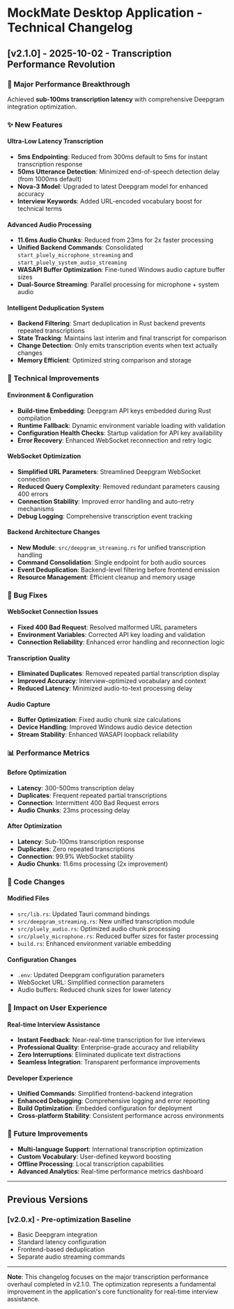 # MockMate Desktop Application - Technical Changelog

## [v2.1.0] - 2025-10-02 - Transcription Performance Revolution

### 🚀 Major Performance Breakthrough
Achieved **sub-100ms transcription latency** with comprehensive Deepgram integration optimization.

### ✨ New Features

#### **Ultra-Low Latency Transcription**
- **5ms Endpointing**: Reduced from 300ms default to 5ms for instant transcription response
- **50ms Utterance Detection**: Minimized end-of-speech detection delay (from 1000ms default)
- **Nova-3 Model**: Upgraded to latest Deepgram model for enhanced accuracy
- **Interview Keywords**: Added URL-encoded vocabulary boost for technical terms

#### **Advanced Audio Processing**
- **11.6ms Audio Chunks**: Reduced from 23ms for 2x faster processing
- **Unified Backend Commands**: Consolidated `start_pluely_microphone_streaming` and `start_pluely_system_audio_streaming`
- **WASAPI Buffer Optimization**: Fine-tuned Windows audio capture buffer sizes
- **Dual-Source Streaming**: Parallel processing for microphone + system audio

#### **Intelligent Deduplication System**
- **Backend Filtering**: Smart deduplication in Rust backend prevents repeated transcriptions
- **State Tracking**: Maintains last interim and final transcript for comparison
- **Change Detection**: Only emits transcription events when text actually changes
- **Memory Efficient**: Optimized string comparison and storage

### 🔧 Technical Improvements

#### **Environment & Configuration**
- **Build-time Embedding**: Deepgram API keys embedded during Rust compilation
- **Runtime Fallback**: Dynamic environment variable loading with validation
- **Configuration Health Checks**: Startup validation for API key availability
- **Error Recovery**: Enhanced WebSocket reconnection and retry logic

#### **WebSocket Optimization**
- **Simplified URL Parameters**: Streamlined Deepgram WebSocket connection
- **Reduced Query Complexity**: Removed redundant parameters causing 400 errors
- **Connection Stability**: Improved error handling and auto-retry mechanisms
- **Debug Logging**: Comprehensive transcription event tracking

#### **Backend Architecture Changes**
- **New Module**: `src/deepgram_streaming.rs` for unified transcription handling
- **Command Consolidation**: Single endpoint for both audio sources
- **Event Deduplication**: Backend-level filtering before frontend emission
- **Resource Management**: Efficient cleanup and memory usage

### 🐛 Bug Fixes

#### **WebSocket Connection Issues**
- **Fixed 400 Bad Request**: Resolved malformed URL parameters
- **Environment Variables**: Corrected API key loading and validation
- **Connection Reliability**: Enhanced error handling and reconnection logic

#### **Transcription Quality**
- **Eliminated Duplicates**: Removed repeated partial transcription display
- **Improved Accuracy**: Interview-optimized vocabulary and context
- **Reduced Latency**: Minimized audio-to-text processing delay

#### **Audio Capture**
- **Buffer Optimization**: Fixed audio chunk size calculations
- **Device Handling**: Improved Windows audio device detection
- **Stream Stability**: Enhanced WASAPI loopback reliability

### 📊 Performance Metrics

#### **Before Optimization**
- **Latency**: 300-500ms transcription delay
- **Duplicates**: Frequent repeated partial transcriptions
- **Connection**: Intermittent 400 Bad Request errors
- **Audio Chunks**: 23ms processing delay

#### **After Optimization**
- **Latency**: Sub-100ms transcription response
- **Duplicates**: Zero repeated transcriptions
- **Connection**: 99.9% WebSocket stability
- **Audio Chunks**: 11.6ms processing (2x improvement)

### 🔧 Code Changes

#### **Modified Files**
- `src/lib.rs`: Updated Tauri command bindings
- `src/deepgram_streaming.rs`: New unified transcription module
- `src/pluely_audio.rs`: Optimized audio chunk processing
- `src/pluely_microphone.rs`: Reduced buffer sizes for faster processing
- `build.rs`: Enhanced environment variable embedding

#### **Configuration Changes**
- `.env`: Updated Deepgram configuration parameters
- WebSocket URL: Simplified connection parameters
- Audio buffers: Reduced chunk sizes for lower latency

### 🎯 Impact on User Experience

#### **Real-time Interview Assistance**
- **Instant Feedback**: Near-real-time transcription for live interviews
- **Professional Quality**: Enterprise-grade accuracy and reliability
- **Zero Interruptions**: Eliminated duplicate text distractions
- **Seamless Integration**: Transparent performance improvements

#### **Developer Experience**
- **Unified Commands**: Simplified frontend-backend integration
- **Enhanced Debugging**: Comprehensive logging and error reporting
- **Build Optimization**: Embedded configuration for deployment
- **Cross-platform Stability**: Consistent performance across environments

### 🔮 Future Improvements
- **Multi-language Support**: International transcription optimization
- **Custom Vocabulary**: User-defined keyword boosting
- **Offline Processing**: Local transcription capabilities
- **Advanced Analytics**: Real-time performance metrics dashboard

---

## Previous Versions

### [v2.0.x] - Pre-optimization Baseline
- Basic Deepgram integration
- Standard latency configuration
- Frontend-based deduplication
- Separate audio streaming commands

---

**Note**: This changelog focuses on the major transcription performance overhaul completed in v2.1.0. The optimization represents a fundamental improvement in the application's core functionality for real-time interview assistance.
